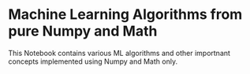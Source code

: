# Machine Learning Algorithms from pure Numpy and Math 
This Notebook contains various ML algorithms and other importnant concepts implemented using Numpy and Math only. 
